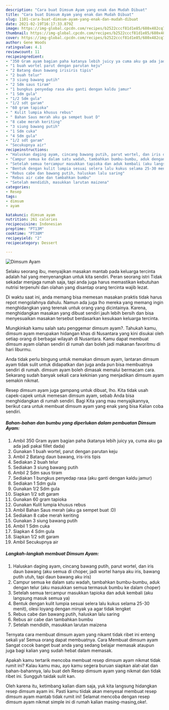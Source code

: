 ```yaml
---
description: "Cara buat Dimsum Ayam yang enak dan Mudah Dibuat"
title: "Cara buat Dimsum Ayam yang enak dan Mudah Dibuat"
slug: 1101-cara-buat-dimsum-ayam-yang-enak-dan-mudah-dibuat
date: 2021-02-19T16:17:33.879Z
image: https://img-global.cpcdn.com/recipes/b2522cccf81d1e85/680x482cq70/dimsum-ayam-foto-resep-utama.jpg
thumbnail: https://img-global.cpcdn.com/recipes/b2522cccf81d1e85/680x482cq70/dimsum-ayam-foto-resep-utama.jpg
cover: https://img-global.cpcdn.com/recipes/b2522cccf81d1e85/680x482cq70/dimsum-ayam-foto-resep-utama.jpg
author: Gene Woods
ratingvalue: 4.1
reviewcount: 11
recipeingredient:
- "350 Gram ayam bagian paha katanya lebih juicy ya cuma aku ga ada jadi pakai fillet dada"
- "1 buah wortel parut dengan parutan keju"
- "2 Batang daun bawang irisiris tipis"
- "2 buah telur"
- "3 siung bawang putih"
- "2 Sdm saus tiram"
- "1 bungkus penyedap rasa aku ganti dengan kaldu jamur"
- "1 Sdm gula"
- "1/2 Sdm gula"
- "1/2 sdt garam"
- "60 gram tapioka"
- " Kulit lumpia khusus rebus"
- " Bahan Saus merah aku ga sempet buat D"
- "8 cabe merah keriting"
- "3 siung bawang putih"
- "1 Sdm cuka"
- "4 Sdm gula"
- "1/2 sdt garam"
- "Secukupnya air"
recipeinstructions:
- "Haluskan daging ayam, cincang bawang putih, parut wortel, dan iris daun bawang (aku semua di choper, jadi wortel hanya aku iris, bawang putih utuh, tapi daun bawang aku iris)"
- "Campur semua ke dalam satu wadah, tambahkan bumbu-bumbu, aduk dengan telur (aku masukkan semua termasuk bumbu ke dalam choper)"
- "Setelah semua tercampur masukkan tapioka dan aduk kembali (aku langsung masuk semua ya)"
- "Bentuk dengan kulit lumpia sesuai selera lalu kukus selama 25-30 menit), olesi loyang dengan minyak ya agar tidak lengket"
- "Rebus cabe dan bawang putih, haluskan lalu saring"
- "Rebus air cabe dan tambahkan bumbu"
- "Setelah mendidih, masukkan larutan maizena"
categories:
- Resep
tags:
- dimsum
- ayam

katakunci: dimsum ayam 
nutrition: 261 calories
recipecuisine: Indonesian
preptime: "PT13M"
cooktime: "PT38M"
recipeyield: "2"
recipecategory: Dessert

---
```



![Dimsum Ayam](https://img-global.cpcdn.com/recipes/b2522cccf81d1e85/680x482cq70/dimsum-ayam-foto-resep-utama.jpg)

Selaku seorang ibu, menyajikan masakan mantab pada keluarga tercinta adalah hal yang menyenangkan untuk kita sendiri. Peran seorang istri Tidak sekadar menjaga rumah saja, tapi anda juga harus memastikan kebutuhan nutrisi terpenuhi dan olahan yang disantap orang tercinta wajib lezat.

Di waktu  saat ini, anda memang bisa memesan masakan praktis tidak harus repot mengolahnya dahulu. Namun ada juga lho mereka yang memang ingin menghidangkan yang terenak untuk orang yang dicintainya. Karena, menghidangkan masakan yang dibuat sendiri jauh lebih bersih dan bisa menyesuaikan masakan tersebut berdasarkan kesukaan keluarga tercinta. 



Mungkinkah kamu salah satu penggemar dimsum ayam?. Tahukah kamu, dimsum ayam merupakan hidangan khas di Nusantara yang kini disukai oleh setiap orang di berbagai wilayah di Nusantara. Kamu dapat membuat dimsum ayam olahan sendiri di rumah dan boleh jadi makanan favoritmu di hari liburmu.

Anda tidak perlu bingung untuk memakan dimsum ayam, lantaran dimsum ayam tidak sulit untuk didapatkan dan juga anda pun bisa membuatnya sendiri di rumah. dimsum ayam boleh dimasak memalui bermacam cara. Sekarang sudah banyak sekali cara kekinian yang menjadikan dimsum ayam semakin nikmat.

Resep dimsum ayam juga gampang untuk dibuat, lho. Kita tidak usah capek-capek untuk memesan dimsum ayam, sebab Anda bisa menghidangkan di rumah sendiri. Bagi Kita yang mau menyajikannya, berikut cara untuk membuat dimsum ayam yang enak yang bisa Kalian coba sendiri.

<!--inarticleads1-->

##### Bahan-bahan dan bumbu yang diperlukan dalam pembuatan Dimsum Ayam:

1. Ambil 350 Gram ayam bagian paha (katanya lebih juicy ya, cuma aku ga ada jadi pakai fillet dada)
1. Gunakan 1 buah wortel, parut dengan parutan keju
1. Ambil 2 Batang daun bawang, iris-iris tipis
1. Sediakan 2 buah telur
1. Sediakan 3 siung bawang putih
1. Ambil 2 Sdm saus tiram
1. Sediakan 1 bungkus penyedap rasa (aku ganti dengan kaldu jamur)
1. Sediakan 1 Sdm gula
1. Gunakan 1/2 Sdm gula
1. Siapkan 1/2 sdt garam
1. Gunakan 60 gram tapioka
1. Gunakan  Kulit lumpia khusus rebus
1. Ambil  Bahan Saus merah (aku ga sempet buat :D)
1. Sediakan 8 cabe merah keriting
1. Gunakan 3 siung bawang putih
1. Ambil 1 Sdm cuka
1. Siapkan 4 Sdm gula
1. Siapkan 1/2 sdt garam
1. Ambil Secukupnya air




<!--inarticleads2-->

##### Langkah-langkah membuat Dimsum Ayam:

1. Haluskan daging ayam, cincang bawang putih, parut wortel, dan iris daun bawang (aku semua di choper, jadi wortel hanya aku iris, bawang putih utuh, tapi daun bawang aku iris)
1. Campur semua ke dalam satu wadah, tambahkan bumbu-bumbu, aduk dengan telur (aku masukkan semua termasuk bumbu ke dalam choper)
1. Setelah semua tercampur masukkan tapioka dan aduk kembali (aku langsung masuk semua ya)
1. Bentuk dengan kulit lumpia sesuai selera lalu kukus selama 25-30 menit), olesi loyang dengan minyak ya agar tidak lengket
1. Rebus cabe dan bawang putih, haluskan lalu saring
1. Rebus air cabe dan tambahkan bumbu
1. Setelah mendidih, masukkan larutan maizena




Ternyata cara membuat dimsum ayam yang nikamt tidak ribet ini enteng sekali ya! Semua orang dapat membuatnya. Cara Membuat dimsum ayam Sangat cocok banget buat anda yang sedang belajar memasak ataupun juga bagi kalian yang sudah hebat dalam memasak.

Apakah kamu tertarik mencoba membuat resep dimsum ayam nikmat tidak rumit ini? Kalau kamu mau, ayo kamu segera buruan siapkan alat-alat dan bahan-bahannya, lalu buat deh Resep dimsum ayam yang nikmat dan tidak ribet ini. Sungguh taidak sulit kan. 

Oleh karena itu, ketimbang kalian diam saja, yuk kita langsung hidangkan resep dimsum ayam ini. Pasti kamu tiidak akan menyesal membuat resep dimsum ayam mantab tidak rumit ini! Selamat mencoba dengan resep dimsum ayam nikmat simple ini di rumah kalian masing-masing,oke!.

